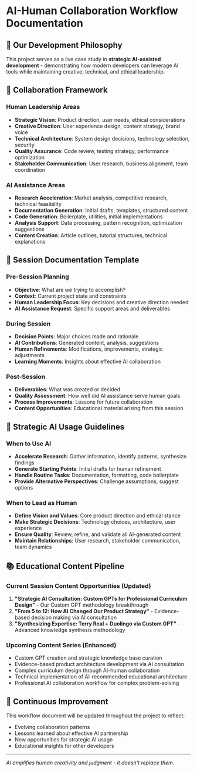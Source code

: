 # AI-Human Collaboration Workflow Documentation

## 🤖 Our Development Philosophy

This project serves as a live case study in **strategic AI-assisted development** - demonstrating how modern developers can leverage AI tools while maintaining creative, technical, and ethical leadership.

## 🔄 Collaboration Framework

### Human Leadership Areas
- **Strategic Vision**: Product direction, user needs, ethical considerations
- **Creative Direction**: User experience design, content strategy, brand voice
- **Technical Architecture**: System design decisions, technology selection, security
- **Quality Assurance**: Code review, testing strategy, performance optimization
- **Stakeholder Communication**: User research, business alignment, team coordination

### AI Assistance Areas
- **Research Acceleration**: Market analysis, competitive research, technical feasibility
- **Documentation Generation**: Initial drafts, templates, structured content
- **Code Generation**: Boilerplate, utilities, initial implementations
- **Analysis Support**: Data processing, pattern recognition, optimization suggestions
- **Content Creation**: Article outlines, tutorial structures, technical explanations

## 📝 Session Documentation Template

### Pre-Session Planning
- **Objective**: What are we trying to accomplish?
- **Context**: Current project state and constraints
- **Human Leadership Focus**: Key decisions and creative direction needed
- **AI Assistance Request**: Specific support areas and deliverables

### During Session
- **Decision Points**: Major choices made and rationale
- **AI Contributions**: Generated content, analysis, suggestions
- **Human Refinements**: Modifications, improvements, strategic adjustments
- **Learning Moments**: Insights about effective AI collaboration

### Post-Session
- **Deliverables**: What was created or decided
- **Quality Assessment**: How well did AI assistance serve human goals
- **Process Improvements**: Lessons for future collaboration
- **Content Opportunities**: Educational material arising from this session

## 🎯 Strategic AI Usage Guidelines

### When to Use AI
- **Accelerate Research**: Gather information, identify patterns, synthesize findings
- **Generate Starting Points**: Initial drafts for human refinement
- **Handle Routine Tasks**: Documentation, formatting, code boilerplate
- **Provide Alternative Perspectives**: Challenge assumptions, suggest options

### When to Lead as Human
- **Define Vision and Values**: Core product direction and ethical stance
- **Make Strategic Decisions**: Technology choices, architecture, user experience
- **Ensure Quality**: Review, refine, and validate all AI-generated content
- **Maintain Relationships**: User research, stakeholder communication, team dynamics

## 📚 Educational Content Pipeline

### Current Session Content Opportunities (Updated)
1. **"Strategic AI Consultation: Custom GPTs for Professional Curriculum Design"** - Our Custom GPT methodology breakthrough
2. **"From 5 to 12: How AI Changed Our Product Strategy"** - Evidence-based decision making via AI consultation
3. **"Synthesizing Expertise: Terry Real + Duolingo via Custom GPT"** - Advanced knowledge synthesis methodology

### Upcoming Content Series (Enhanced)
- Custom GPT creation and strategic knowledge base curation
- Evidence-based product architecture development via AI consultation
- Complex curriculum design through AI-human collaboration
- Technical implementation of AI-recommended educational architecture
- Professional AI collaboration workflow for complex problem-solving

## 🔄 Continuous Improvement

This workflow document will be updated throughout the project to reflect:
- Evolving collaboration patterns
- Lessons learned about effective AI partnership
- New opportunities for strategic AI usage
- Educational insights for other developers

---

*AI amplifies human creativity and judgment - it doesn't replace them.*
